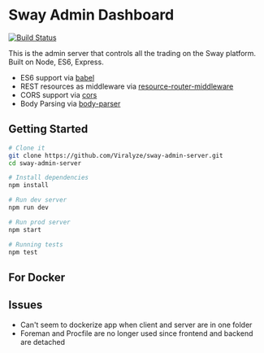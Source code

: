 Sway Admin Dashboard
==================================
[![Build Status](https://travis-ci.org/Viralyze/sway-admin-server.svg?branch=master)](https://travis-ci.org/Viralyze/sway-admin-server)

This is the admin server that controls all the trading on the Sway platform. Built on Node, ES6, Express.

- ES6 support via [babel](https://babeljs.io)
- REST resources as middleware via [resource-router-middleware](https://github.com/developit/resource-router-middleware)
- CORS support via [cors](https://github.com/troygoode/node-cors)
- Body Parsing via [body-parser](https://github.com/expressjs/body-parser)

Getting Started
---------------

```sh
# Clone it
git clone https://github.com/Viralyze/sway-admin-server.git
cd sway-admin-server

# Install dependencies
npm install

# Run dev server
npm run dev

# Run prod server
npm start

# Running tests
npm test
```

For Docker
---------------

Issues
---------------
- Can't seem to dockerize app when client and server are in one folder
- Foreman and Procfile are no longer used since frontend and backend are detached
